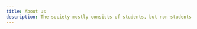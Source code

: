 ```yaml
---
title: About us
description: The society mostly consists of students, but non-students are welcome as well. There is no need for registering or signing up beforehand either, so you can just walk in to a meeting if you are interested.
---
```

